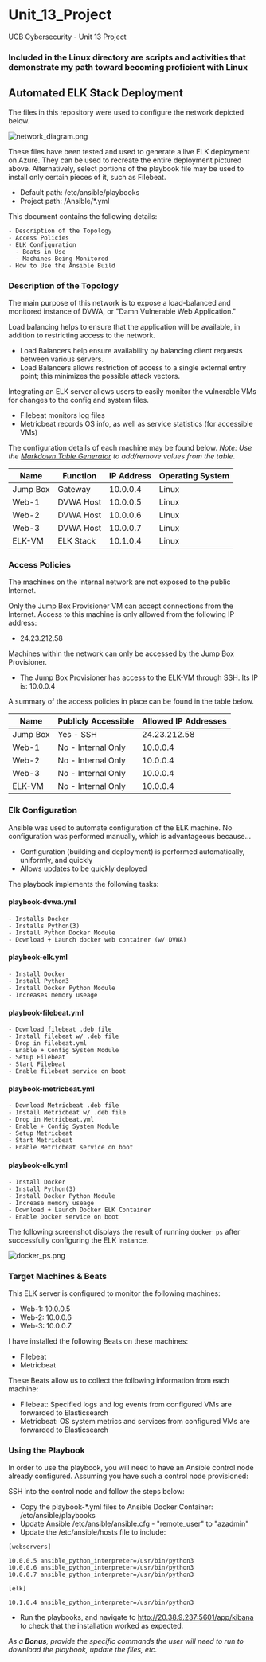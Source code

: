 # Unit_13_Project
UCB Cybersecurity - Unit 13 Project

### Included in the Linux directory are scripts and activities that demonstrate my path toward becoming proficient with Linux

## Automated ELK Stack Deployment

The files in this repository were used to configure the network depicted below.

![network_diagram.png](Diagrams/Azure_Network_Diagram.png)

These files have been tested and used to generate a live ELK deployment on Azure. They can be used to recreate the entire deployment pictured above. Alternatively, select portions of the playbook file may be used to install only certain pieces of it, such as Filebeat.

  - Default path: /etc/ansible/playbooks
  - Project path: /Ansible/*.yml

This document contains the following details:
```
- Description of the Topology
- Access Policies
- ELK Configuration
  - Beats in Use
  - Machines Being Monitored
- How to Use the Ansible Build
```

### Description of the Topology

The main purpose of this network is to expose a load-balanced and monitored instance of DVWA, or "Damn Vulnerable Web Application."

Load balancing helps to ensure that the application will be available, in addition to restricting access to the network.
- Load Balancers help ensure availability by balancing client requests between various servers.
- Load Balancers allows restriction of access to a single external entry point; this minimizes the possible attack vectors.

Integrating an ELK server allows users to easily monitor the vulnerable VMs for changes to the config and system files.
- Filebeat monitors log files
- Metricbeat records OS info, as well as service statistics (for accessible VMs)

The configuration details of each machine may be found below.
_Note: Use the [Markdown Table Generator](http://www.tablesgenerator.com/markdown_tables) to add/remove values from the table_.

| Name     | Function | IP Address | Operating System |
|----------|----------|------------|------------------|
| Jump Box | Gateway  | 10.0.0.4   | Linux            |
| Web-1     | DVWA Host         | 10.0.0.5           | Linux                 |
| Web-2     | DVWA Host         | 10.0.0.6           | Linux                 |
| Web-3     | DVWA Host         | 10.0.0.7           | Linux                 |
| ELK-VM     | ELK Stack         |  10.1.0.4          | Linux                 |

### Access Policies

The machines on the internal network are not exposed to the public Internet. 

Only the Jump Box Provisioner VM can accept connections from the Internet. Access to this machine is only allowed from the following IP address:
- 24.23.212.58

Machines within the network can only be accessed by the Jump Box Provisioner.
- The Jump Box Provisioner has access to the ELK-VM through SSH. Its IP is: 10.0.0.4

A summary of the access policies in place can be found in the table below.

| Name     | Publicly Accessible | Allowed IP Addresses |
|----------|---------------------|----------------------|
| Jump Box | Yes - SSH             | 24.23.212.58    |
| Web-1         | No - Internal Only                    | 10.0.0.4                     |
| Web-2         | No - Internal Only                    | 10.0.0.4                     |
| Web-3         | No - Internal Only                    | 10.0.0.4                     |
| ELK-VM         | No - Internal Only                    | 10.0.0.4                     |

### Elk Configuration

Ansible was used to automate configuration of the ELK machine. No configuration was performed manually, which is advantageous because...
- Configuration (building and deployment) is performed automatically, uniformly, and quickly
- Allows updates to be quickly deployed

The playbook implements the following tasks:

#### playbook-dvwa.yml
```
- Installs Docker
- Installs Python(3)
- Install Python Docker Module
- Download + Launch docker web container (w/ DVWA)
```
#### playbook-elk.yml
```
- Install Docker
- Install Python3
- Install Docker Python Module
- Increases memory useage
```
#### playbook-filebeat.yml
```
- Download filebeat .deb file
- Install filebeat w/ .deb file
- Drop in filebeat.yml
- Enable + Config System Module
- Setup Filebeat
- Start Filebeat
- Enable filebeat service on boot
```
#### playbook-metricbeat.yml
```
- Download Metricbeat .deb file
- Install Metricbeat w/ .deb file
- Drop in Metricbeat.yml
- Enable + Config System Module
- Setup Metricbeat
- Start Metricbeat
- Enable Metricbeat service on boot
```
#### playbook-elk.yml
```
- Install Docker
- Install Python(3)
- Install Docker Python Module
- Increase memory useage
- Download + Launch Docker ELK Container
- Enable Docker service on boot
```
The following screenshot displays the result of running `docker ps` after successfully configuring the ELK instance.

![docker_ps.png](Images/docker_ps.png)

### Target Machines & Beats
This ELK server is configured to monitor the following machines:
- Web-1: 10.0.0.5
- Web-2: 10.0.0.6
- Web-3: 10.0.0.7

I have installed the following Beats on these machines:
- Filebeat
- Metricbeat

These Beats allow us to collect the following information from each machine:
- Filebeat: Specified logs and log events from configured VMs are forwarded to Elasticsearch
- Metricbeat: OS system metrics and services from configured VMs are forwarded to Elasticsearch

### Using the Playbook
In order to use the playbook, you will need to have an Ansible control node already configured. Assuming you have such a control node provisioned: 

SSH into the control node and follow the steps below:
- Copy the playbook-*.yml files to Ansible Docker Container: /etc/ansible/playbooks
- Update Ansible /etc/ansible/ansible.cfg - "remote_user" to "azadmin"
- Update the /etc/ansible/hosts file to include:
```
[webservers]

10.0.0.5 ansible_python_interpreter=/usr/bin/python3
10.0.0.6 ansible_python_interpreter=/usr/bin/python3
10.0.0.7 ansible_python_interpreter=/usr/bin/python3

[elk]

10.1.0.4 ansible_python_interpreter=/usr/bin/python3
```
- Run the playbooks, and navigate to http://20.38.9.237:5601/app/kibana to check that the installation worked as expected.

_As a **Bonus**, provide the specific commands the user will need to run to download the playbook, update the files, etc._
